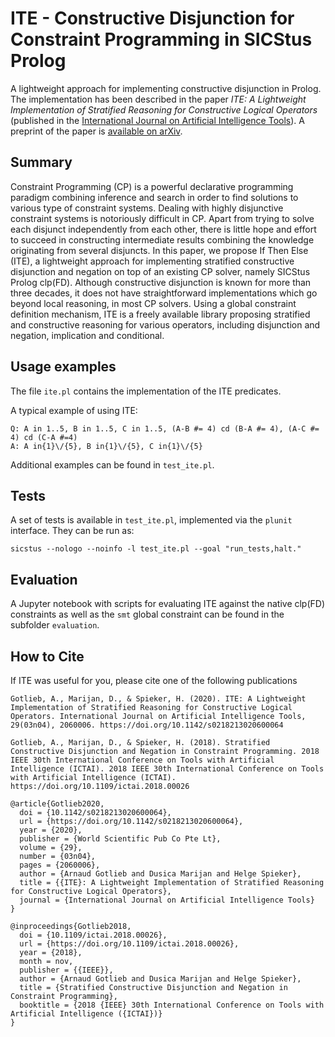 # ITE - Constructive Disjunction for Constraint Programming in SICStus Prolog
A lightweight approach for implementing constructive disjunction in Prolog.
The implementation has been described in the paper *ITE: A Lightweight Implementation of Stratified Reasoning for Constructive Logical Operators* (published in the [International Journal on Artificial Intelligence Tools](https://doi.org/10.1142/S0218213020600064)). A preprint of the paper is [available on arXiv](https://arxiv.org/abs/1811.03906).

## Summary
Constraint Programming (CP) is a powerful declarative programming paradigm combining inference and search in order to find solutions to various type of constraint systems. 
Dealing with highly disjunctive constraint systems is notoriously difficult in CP. 
Apart from trying to solve each disjunct independently from each other, there is little hope and effort to succeed in constructing intermediate results combining the knowledge originating from several disjuncts. 
In this paper, we propose If Then Else (ITE), a lightweight approach for implementing stratified constructive disjunction and negation on top of an existing CP solver, namely SICStus Prolog clp(FD).
Although constructive disjunction is known for more than three decades, it does not have straightforward implementations which go beyond local reasoning, in most CP solvers. 
Using a global constraint definition mechanism, ITE is a freely available library proposing stratified and constructive reasoning for various operators, including disjunction and negation, implication and conditional. 

## Usage examples
The file `ite.pl` contains the implementation of the ITE predicates. 

A typical example of using ITE:
```
Q: A in 1..5, B in 1..5, C in 1..5, (A-B #= 4) cd (B-A #= 4), (A-C #= 4) cd (C-A #=4)
A: A in{1}\/{5}, B in{1}\/{5}, C in{1}\/{5}
```

Additional examples can be found in `test_ite.pl`.

## Tests
A set of tests is available in `test_ite.pl`, implemented via the `plunit` interface.
They can be run as:
```
sicstus --nologo --noinfo -l test_ite.pl --goal "run_tests,halt." 
```

## Evaluation
A Jupyter notebook with scripts for evaluating ITE against the native clp(FD) constraints as well as the `smt` global constraint can be found in the subfolder `evaluation`.

## How to Cite

If ITE was useful for you, please cite one of the following publications

```
Gotlieb, A., Marijan, D., & Spieker, H. (2020). ITE: A Lightweight Implementation of Stratified Reasoning for Constructive Logical Operators. International Journal on Artificial Intelligence Tools, 29(03n04), 2060006. https://doi.org/10.1142/s0218213020600064 

Gotlieb, A., Marijan, D., & Spieker, H. (2018). Stratified Constructive Disjunction and Negation in Constraint Programming. 2018 IEEE 30th International Conference on Tools with Artificial Intelligence (ICTAI). 2018 IEEE 30th International Conference on Tools with Artificial Intelligence (ICTAI). https://doi.org/10.1109/ictai.2018.00026 
```

```
@article{Gotlieb2020,
  doi = {10.1142/s0218213020600064},
  url = {https://doi.org/10.1142/s0218213020600064},
  year = {2020},
  publisher = {World Scientific Pub Co Pte Lt},
  volume = {29},
  number = {03n04},
  pages = {2060006},
  author = {Arnaud Gotlieb and Dusica Marijan and Helge Spieker},
  title = {{ITE}: A Lightweight Implementation of Stratified Reasoning for Constructive Logical Operators},
  journal = {International Journal on Artificial Intelligence Tools}
}

@inproceedings{Gotlieb2018,
  doi = {10.1109/ictai.2018.00026},
  url = {https://doi.org/10.1109/ictai.2018.00026},
  year = {2018},
  month = nov,
  publisher = {{IEEE}},
  author = {Arnaud Gotlieb and Dusica Marijan and Helge Spieker},
  title = {Stratified Constructive Disjunction and Negation in Constraint Programming},
  booktitle = {2018 {IEEE} 30th International Conference on Tools with Artificial Intelligence ({ICTAI})}
}
```
